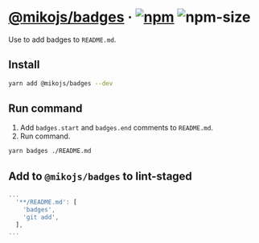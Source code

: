 # [@mikojs/badges][website] · <!-- badges.start -->[![npm][npm-image]][npm-link] ![npm-size][npm-size-image]

[npm-image]: https://img.shields.io/npm/v/@mikojs/badges.svg
[npm-link]: https://www.npmjs.com/package/@mikojs/badges
[npm-size-image]: https://img.shields.io/bundlephobia/minzip/@mikojs/badges.svg

<!-- badges.end -->

[website]: https://mikojs.github.io/core/badges

Use to add badges to `README.md`.

## Install

```sh
yarn add @mikojs/badges --dev
```

## Run command

1. Add `badges.start` and `badges.end` comments to `README.md`.
2. Run command.

```sh
yarn badges ./README.md
```

## Add to `@mikojs/badges` to lint-staged

```js
...
  '**/README.md': [
    'badges',
    'git add',
  ],
...
```
